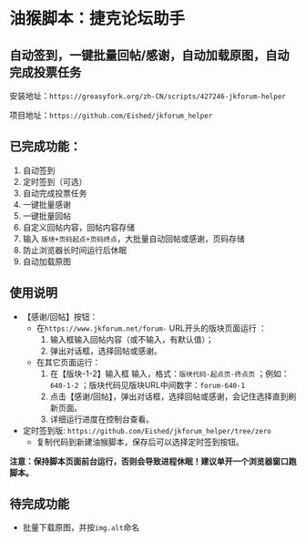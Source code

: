 # 油猴脚本：捷克论坛助手

## 自动签到，一键批量回帖/感谢，自动加载原图，自动完成投票任务

安装地址：`https://greasyfork.org/zh-CN/scripts/427246-jkforum-helper`

项目地址：`https://github.com/Eished/jkforum_helper`

## 已完成功能：

1. 自动签到
2. 定时签到（可选）
3. 自动完成投票任务
4. 一键批量感谢
5. 一键批量回帖
6. 自定义回帖内容，回帖内容存储
7. 输入 `版块+页码起点+页码终点`，大批量自动回帖或感谢，页码存储
8. 防止浏览器长时间运行后休眠
9. 自动加载原图

## 使用说明

- 【感谢/回帖】按钮：
  - 在`https://www.jkforum.net/forum-` URL开头的版块页面运行 ：
     1. 输入框输入回帖内容（或不输入，有默认值）；
     2. 弹出对话框，选择回帖或感谢。
  - 在其它页面运行：
     1. 在【版块-1-2】输入框 输入，格式：`版块代码-起点页-终点页` ；例如：`640-1-2` ；版块代码见版块URL中间数字：`forum-640-1`
     2. 点击【感谢/回帖】，弹出对话框，选择回帖或感谢，会记住选择直到刷新页面。
     3. 详细运行进度在控制台查看。
- 定时签到版: `https://github.com/Eished/jkforum_helper/tree/zero`
  - 复制代码到新建油猴脚本，保存后可以选择定时签到按钮。

**注意：保持脚本页面前台运行，否则会导致进程休眠！建议单开一个浏览器窗口跑脚本。**

## 待完成功能
- 批量下载原图，并按`img.alt`命名
